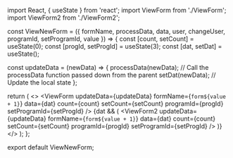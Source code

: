 import React, { useState } from 'react';
import ViewForm from './ViewForm';
import ViewForm2 from './ViewForm2';

const ViewNewForm = ({ formName, processData, data, user, changeUser, programId, setProgramId, value }) => {
  const [count, setCount] = useState(0);
  const [progId, setProgId] = useState(3);
  const [dat, setDat] = useState();

  const updateData = (newData) => {
    processData(newData); // Call the processData function passed down from the parent
    setDat(newData); // Update the local state
  };

  return (
    <>
      <ViewForm
        updateData={updateData}
        formName={`form${value + 1}`}
        data={dat}
        count={count}
        setCount={setCount}
        programId={progId}
        setProgramId={setProgId}
      />
      {dat && (
        <ViewForm2
          updateData={updateData}
          formName={`form${value + 1}`}
          data={dat}
          count={count}
          setCount={setCount}
          programId={progId}
          setProgramId={setProgId}
        />
      )}
    </>
  );
};

export default ViewNewForm;
